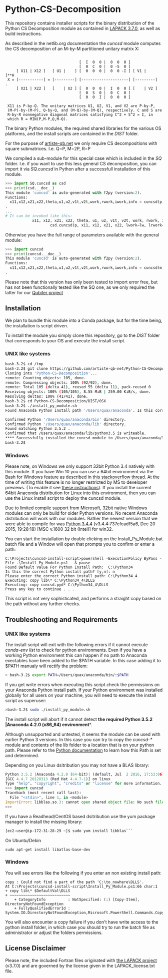 # Python-CS-Decomposition
This repository contains installer scripts for the binary distribution of the Python CS Decomposition module as contained in [LAPACK 3.7.0](https://goo.gl/z2Nzvi), as well as build instructions.

As described in the netlib.org documentation the _cuncsd_ module computes the CS decomposition of an M-by-M partitioned unitary matrix X:
```

                                 [  I  0  0 |  0  0  0 ]
                                 [  0  C  0 |  0 -S  0 ]
     [ X11 | X12 ]   [ U1 |    ] [  0  0  0 |  0  0 -I ] [ V1 |    ]**H
 X = [-----------] = [---------] [---------------------] [---------]   .
     [ X21 | X22 ]   [    | U2 ] [  0  0  0 |  I  0  0 ] [    | V2 ]
                                 [  0  S  0 |  0  C  0 ]
                                 [  0  0  I |  0  0  0 ]

 X11 is P-by-Q. The unitary matrices U1, U2, V1, and V2 are P-by-P,
 (M-P)-by-(M-P), Q-by-Q, and (M-Q)-by-(M-Q), respectively. C and S are
 R-by-R nonnegative diagonal matrices satisfying C^2 + S^2 = I, in
 which R = MIN(P,M-P,Q,M-Q).
```
The binary Python modules, the required shared libraries for the various OS platforms, and the install scripts are contained in the _DIST_ folder.

For the purpose of [artiste-qb.net](http://artiste-qb.net) we only require CS decompositions with square submatrices. I.e. Q=P, M=2P, R=P

We compiled a sub-module for this special case which is included in the *SQ* folder.  I.e. if you want to use this less general CS decomposition, you can import it via _SQ.cuncsd_ in Python after a successfull installation of this module. 
```python
>>> import SQ.cuncsd as csd
>>> print(csd.__doc__)
This module 'cuncsd' is auto-generated with f2py (version:2).
Functions:
  x11,x12,x21,x22,theta,u1,u2,v1t,v2t,work,rwork,iwork,info = cuncsd(p,x11,x12,x21,x22,lwork,lrwork,jobu1='Y',jobu2='Y',jobv1t='Y',jobv2t='Y',trans='T',signs='O',credit=0)
.
...
# It can be invoked like this:
            x11, x12, x21, x22, theta, u1, u2, v1t, v2t, work, rwork, iwork, info =\
                    csd.cuncsd(p, x11, x12, x21, x22, lwork=lw, lrwork=lrw, trans='F', credit=1)
```
Otherwise you have the full range of parameters available with the general module: 
```python
>>> import cuncsd
>>> print(cuncsd.__doc__)
This module 'cuncsd' is auto-generated with f2py (version:2).
Functions:
  x11,x12,x21,x22,theta,u1,u2,v1t,v2t,work,rwork,iwork,info = cuncsd(m,p,q,x11,ldx11,x12,ldx12,x21,ldx21,x22,ldx22,ldu1,ldu2,ldv1t,ldv2t,lwork,lrwork,jobu1='Y',jobu2='Y',jobv1t='Y',jobv2t='Y',trans='T',signs='O',credit=0)
.
```
Please note that this version has only been tested to import error free, but has not been functionally tested like the SQ one, as we only required the latter for our [Qubiter project](https://github.com/artiste-qb-net/qubiter)

## Installation
We plan to bundle this module into a Conda package, but for the time being, the installation is script driven.

To install the module you simply clone this repository, go to the _DIST_ folder that corresponds to your OS and execute the install script.

### UNIX like systems

```bash
bash-3.2$ cd /tmp
bash-3.2$ git clone https://github.com/artiste-qb-net/Python-CS-Decomposition.git
Cloning into 'Python-CS-Decomposition'...
remote: Counting objects: 105, done.
remote: Compressing objects: 100% (92/92), done.
remote: Total 105 (delta 41), reused 55 (delta 11), pack-reused 0
Receiving objects: 100% (105/105), 8.55 MiB | 259.00 KiB/s, done.
Resolving deltas: 100% (41/41), done.
bash-3.2$ cd Python-CS-Decomposition/DIST/OSX
bash-3.2$ ./install_py_module.sh 
Found Anaconda Python install path '/Users/quax/anaconda'. Is this correct? [Y|n]

Confirmed Python '/Users/quax/anaconda/bin' directory.
Confirmed Python '/Users/quax/anaconda/lib' directory.
Found matching Python 3.5.2 .
Confirmed that /Users/quax/anaconda/lib/python3.5 is writeable.
**** Successfully installed the cuncsd module to /Users/quax/anaconda/lib/python3.5 ****
bash-3.2$ 
```
### Windows

Please note, on Windows we only support 32bit Python 3.4 natively with this module.  If you have Win 10 you can use a 64bit environment via the Bash for Windows feature as described in [this stackoverflow thread](https://goo.gl/LKSNmd). At the time of writing this feature is no longer restricted by MS to developer previews. (To enable it see [these instructions](https://goo.gl/a1b7vK)). If you install the current 64bit Anaconda distribution for Linux into this environment, then you can use the Linux install script to deploy the cuncsd module.

Due to limited compile support from Microsoft, 32bit native Windows modules can only be build for older Python versions. No recent Anaconda distribution will work with our modules.  Rather the newest version that we were able to compile for was [Python 3.4.4](https://www.python.org/ftp/python/3.4.4/python-3.4.4.msi) (v3.4.4:737efcadf5a6, Dec 20 2015, 19:28:18) [MSC v.1600 32 bit (Intel)] for win32.

You can start the installation by double clicking on the Install_Py_Module.bat batch file and a Window will open that prompts you to confirm or enter a path:
```
C:\Projects\cuncsd-install-script>powershell -ExecutionPolicy ByPass -File .\Install_Py_Module.ps1   & pause
Found Default Value For Python Install Path:  C:\Python34
Is this the correct Python install path? [y,n]: n
Please enter the correct Python install path: C:\Python34_4
Executing: copy lib\* C:\Python34_4\DLLS
Executing: copy cuncsd.pyd* C:\Python34_4\DLLS
Press any key to continue . . .
```
This script is not very sophisticated, and performs a straight copy based on the path without any further checks.

## Troubleshooting and Requirements

### UNIX like systems

The install script will exit with the following errors if it cannot execute *conda-env list* to check for python environments. Even if you have a working Python environment this can happen if no path to Anaconda exectables have been added to the $PATH variable. In this case adding it to $PATH manualy will rectify the problem:

```bash
> bash-3.2$ export PATH=/Users/quax/anaconda/bin/:$PATH 
```
If you get write errors when executing this script check the permissions on your Anaconda Python install path. If your Python environment was installed globally for all users on your machine, you will need to execute the install script as superuser:
```bash
>bash-3.2$ sudo ./install_py_module.sh 
```
The install script will abort if it cannot detect **the required Python 3.5.2 |Anaconda 4.2.0 (x86_64) environment***.

Although unsupported and untested, it seems the module can be used with earlier Python 3 versions.  In this case you can try to copy the _cuncsd-*_ module and contents of the lib folder to a location that is on your python path. Please refer to the [Python documentation](https://docs.python.org/3/library/sys.html#sys.path) to learn how this Path is set and determined.

Depending on you Linux dsitribution you may not have a BLAS library:

```python
Python 3.5.2 |Anaconda 4.2.0 (64-bit)| (default, Jul  2 2016, 17:53:06) 
[GCC 4.4.7 20120313 (Red Hat 4.4.7-1)] on linux
Type "help", "copyright", "credits" or "license" for more information.
>>> import cuncsd
Traceback (most recent call last):
  File "<stdin>", line 1, in <module>
ImportError: libblas.so.3: cannot open shared object file: No such file or directory
>>> 
```
If you have a Readhead/CentOS based dsitribution use the yum package manager to install the missing library: 

```bash
[ec2-user@ip-172-31-28-29 ~]$ sudo yum install libblas```
```
On Ubuntu/Debin 
```
sudo apt-get install libatlas-base-dev
```

### Windows

You will see errors like the following if you enter an non existing install path:
```
copy : Could not find a part of the path 'C:\to_nowhere\DLLS'.
At C:\Projects\cuncsd-install-script\Install_Py_Module.ps1:66 char:1
+ copy lib\* $DefaultVal\DLLS
+ ~~~~~~~~~~~~~~~~~~~~~~~~~~~
    + CategoryInfo          : NotSpecified: (:) [Copy-Item], DirectoryNotFoundException
    + FullyQualifiedErrorId : System.IO.DirectoryNotFoundException,Microsoft.PowerShell.Commands.CopyItemCommand
```
You will also encounter a copy failure if you don't have write access to the python install folder, in which case you should try to run the batch file as administrator or adjust the folders permissions.

## License Disclaimer

Please note, the included Fortran files originated with [the LAPACK project](http://www.netlib.org/lapack/) (v3.7.0) and are governed by the license given in the LAPACK_license.txt file.
